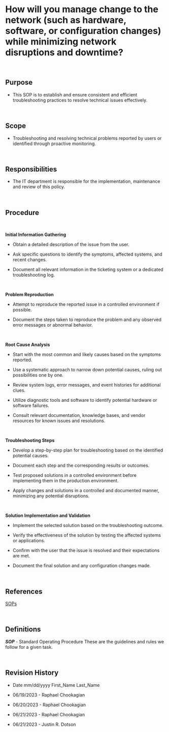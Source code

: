 # How will you manage change to the network (such as hardware, software, or configuration changes) while minimizing network disruptions and downtime?

<br>

## Purpose

* This SOP is to establish and ensure consistent and efficient troubleshooting practices to resolve technical issues effectively.

<br>

## Scope

* Troubleshooting and resolving technical problems reported by users or identified through proactive monitoring.

<br>

## Responsibilities

* The IT department is responsible for the implementation, maintenance and review of this policy.

<br>

## Procedure

<br>

**Initial Information Gathering**

* Obtain a detailed description of the issue from the user.

* Ask specific questions to identify the symptoms, affected systems, and recent changes.

* Document all relevant information in the ticketing system or a dedicated troubleshooting log.

<br>

**Problem Reproduction**

* Attempt to reproduce the reported issue in a controlled environment if possible.

* Document the steps taken to reproduce the problem and any observed error messages or abnormal behavior.

<br>

**Root Cause Analysis**

* Start with the most common and likely causes based on the symptoms reported.

* Use a systematic approach to narrow down potential causes, ruling out possibilities one by one.

* Review system logs, error messages, and event histories for additional clues.

* Utilize diagnostic tools and software to identify potential hardware or software failures.

* Consult relevant documentation, knowledge bases, and vendor resources for known issues and resolutions.

<br>

**Troubleshooting Steps**

* Develop a step-by-step plan for troubleshooting based on the identified potential causes.

* Document each step and the corresponding results or outcomes.

* Test proposed solutions in a controlled environment before implementing them in the production environment.

* Apply changes and solutions in a controlled and documented manner, minimizing any potential disruptions.

<br>

**Solution Implementation and Validation**

* Implement the selected solution based on the troubleshooting outcome.

* Verify the effectiveness of the solution by testing the affected systems or applications.

* Confirm with the user that the issue is resolved and their expectations are met.

* Document the final solution and any configuration changes made.

<br>

## References

[SOPs](../SOPs/)

<br>

## Definitions

***SOP*** - Standard Operating Procedure
These are the guidelines and rules we follow for a given task.

<br>

## Revision History

* Date mm/dd/yyyy First_Name Last_Name

* 06/19/2023 - Raphael Chookagian
* 06/20/2023 - Raphael Chookagian
* 06/21/2023 - Raphael Chookagian
* 06/21/2023 - Justin R. Dotson